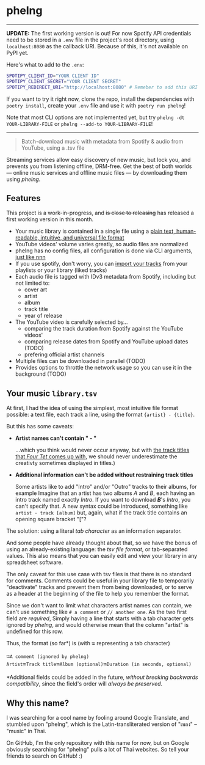 # phelng

------

**UPDATE:** The first working version is out! For now Spotify API credentials need to be stored in a `.env` file in the project's root directory, using `localhost:8080` as the callback URI. Because of this, it's not available on PyPI yet.

Here's what to add to the `.env`:

```bash
SPOTIPY_CLIENT_ID="YOUR CLIENT ID"
SPOTIPY_CLIENT_SECRET="YOUR CLIENT SECRET"
SPOTIPY_REDIRECT_URI="http://localhost:8080" # Remeber to add this URI to your Spotify app's redirect URIs whitelist in "My Applications" panel
```

If you want to try it right now, clone the repo, install the dependencies with `poetry install`, create your `.env` file and use it with `poetry run phelng`!

Note that most CLI options are not implemented yet, but try `phelng -dt YOUR-LIBRARY-FILE` or `phelng --add-to YOUR-LIBRARY-FILE`!

-----

> Batch-download music with metadata from Spotify &amp; audio from YouTube, using a .tsv file

Streaming services allow easy discovery of new music, but lock you, and prevents you from listening offline, DRM-free. Get the best of both worlds — online music services and offline music files — by downloading them using _phelng_.

## Features

This project is a work-in-progress, and <s>is close to releasing</s> has released a first working version in this month.

- Your music library is contained in a single file using a [plain text, human-readable, intuitive, and universal file format](#library-file-format)
- YouTube videos' volume varies greatly, so audio files are normalized
- phelng has no config files, all configuration is done via CLI arguments, [just like nnn](https://github.com/jarun/nnn)
- If you use spotify, don't worry, you can [import your tracks](#import-your-tracks) from your playlists or your library (liked tracks)
- Each audio file is tagged with IDv3 metadata from Spotify, including but not limited to:
  - cover art
  - artist
  - album
  - track title
  - year of release
- The YouTube video is carefully selected by…
  - comparing the track duration from Spotify against the YouTube videos'
  - comparing release dates from Spotify and YouTube upload dates (TODO)
  - prefering official artist channels
- Multiple files can be downloaded in parallel (TODO)
- Provides options to throttle the network usage so you can use it in the background (TODO)

## Your music `library.tsv`

At first, I had the idea of using the simplest, most intuitive file format possible: a text file, each track a line, using the format `{artist} - {title}`.

But this has some caveats:

- **Artist names can't contain " - "**

  …which you think would never occur anyway, but with [the track titles that _Four Tet_ comes up with](https://open.spotify.com/album/6iFZ3Kcx8CDmcMNyKRqUwc?highlight=spotify:track:3bCs4oOGpM0KkVB78Laiqp), we should never underestimate the creativty sometimes displayed in titles.)
- **Additional information can't be added without restraining track titles**

  Some artists like to add "Intro" and/or "Outro" tracks to their albums, for example
  Imagine that an artist has two albums _A_ and _B_, each having an intro track named exactly _Intro_.
  If you want to download **_B_**'s _Intro_, you can't specify that.
  A new syntax could be introduced, something like `artist - track [album]` but, again, what if the track title contains an opening square bracket "["?

The solution: using a literal _tab character_ as an information separator.

And some people have already thought about that, so we have the bonus of using an already-existing language: the _tsv file format_, or tab-separated values. This also means that you can easily edit and view your library in any spreadsheet software.

The only caveat for this use case with tsv files is that there is no standard for comments. Comments could be useful in your library file to temporarily "deactivate" tracks and prevent them from being downloaded, or to serve as a header at the beginning of the file to help you remember the format.

Since we don't want to limit what characters artist names can contain, we can't use something like `# a comment` or `// another one`. As the two first field are _required_, Simply having a line that starts with a tab character gets ignored by _phelng_, and would otherwise mean that the column "artist" is undefined for this row.

<a id="library-file-format"></a>

Thus, the format (so far*) is (with `⭾` representing a tab character)

    ⭾A comment (ignored by phelng)
    Artist⭾Track title⭾Album (optional)⭾Duration (in seconds, optional)

*Additional fields could be added in the future, _without breaking backwards compatibility_, since the field's order will _always be preserved_.

## Why this name?

I was searching for a cool name by fooling around Google Translate, and stumbled upon "phelng", which is the Latin-transliterated version of "เพลง" – "music" in Thai.

On GitHub, I'm the only repository with this name for now, but on Google obviously searching for "phelng" pulls a lot of Thai websites. So tell your friends to search on GitHub! :)
